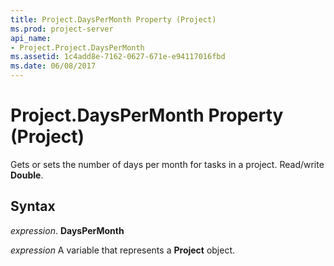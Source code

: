 ```yaml
---
title: Project.DaysPerMonth Property (Project)
ms.prod: project-server
api_name:
- Project.Project.DaysPerMonth
ms.assetid: 1c4add8e-7162-0627-671e-e94117016fbd
ms.date: 06/08/2017
---
```



# Project.DaysPerMonth Property (Project)

Gets or sets the number of days per month for tasks in a project. Read/write **Double**.


## Syntax

 _expression_. **DaysPerMonth**

 _expression_ A variable that represents a **Project** object.


